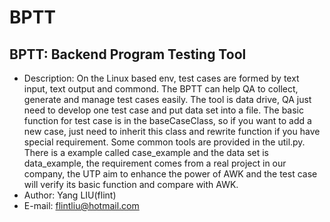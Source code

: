 BPTT
====
BPTT: Backend Program Testing Tool
----
* Description: On the Linux based env, test cases are formed by text input, text output and commond. The BPTT can help QA to collect, 
               generate and manage test cases easily. The tool is data drive, QA just need to develop one test case and put data set
               into a file. The basic function for test case is in the baseCaseClass, so if you want to add a new case, just need to
               inherit this class and rewrite function if you have special requirement. Some common tools are provided in the util.py.
               There is a example called case_example and the data set is data_example, the requirement comes from a real project in
               our company, the UTP aim to enhance the power of AWK and the test case will verify its basic function and compare with
               AWK.
* Author: Yang LIU(flint)
* E-mail: flintliu@hotmail.com